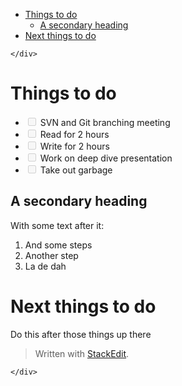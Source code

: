 <!DOCTYPE html>
<html>

<head>
  <meta charset="utf-8">
  <meta name="viewport" content="width=device-width, initial-scale=1.0">
  <title>Test doc</title>
  <link rel="stylesheet" href="https://stackedit.io/style.css" />
</head>

<body class="stackedit">
  <div class="stackedit__left">
    <div class="stackedit__toc">
      
<ul>
<li><a href="#things-to-do">Things to do</a>
<ul>
<li><a href="#a-secondary-heading">A secondary heading</a></li>
</ul>
</li>
<li><a href="#next-things-to-do">Next things to do</a></li>
</ul>

    </div>
  </div>
  <div class="stackedit__right">
    <div class="stackedit__html">
      <h1 id="things-to-do">Things to do</h1>
<ul>
<li class="task-list-item"><input type="checkbox" class="task-list-item-checkbox" disabled=""> SVN and Git branching meeting</li>
<li class="task-list-item"><input type="checkbox" class="task-list-item-checkbox" disabled=""> Read for 2 hours</li>
<li class="task-list-item"><input type="checkbox" class="task-list-item-checkbox" disabled=""> Write for 2 hours</li>
<li class="task-list-item"><input type="checkbox" class="task-list-item-checkbox" disabled=""> Work on deep dive presentation</li>
<li class="task-list-item"><input type="checkbox" class="task-list-item-checkbox" disabled=""> Take out garbage</li>
</ul>
<h2 id="a-secondary-heading">A secondary heading</h2>
<p>With some text after it:</p>
<ol>
<li>And some steps</li>
<li>Another step</li>
<li>La de dah</li>
</ol>
<h1 id="next-things-to-do">Next things to do</h1>
<p>Do this after those things up there</p>
<blockquote>
<p>Written with <a href="https://stackedit.io/">StackEdit</a>.</p>
</blockquote>

    </div>
  </div>
</body>

</html>
